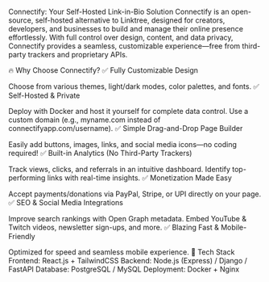 Connectify: Your Self-Hosted Link-in-Bio Solution
Connectify is an open-source, self-hosted alternative to Linktree, designed for creators, developers, and businesses to build and manage their online presence effortlessly. With full control over design, content, and data privacy, Connectify provides a seamless, customizable experience—free from third-party trackers and proprietary APIs.

🔥 Why Choose Connectify?
✅ Fully Customizable Design

Choose from various themes, light/dark modes, color palettes, and fonts.
✅ Self-Hosted & Private

Deploy with Docker and host it yourself for complete data control.
Use a custom domain (e.g., myname.com instead of connectifyapp.com/username).
✅ Simple Drag-and-Drop Page Builder

Easily add buttons, images, links, and social media icons—no coding required!
✅ Built-in Analytics (No Third-Party Trackers)

Track views, clicks, and referrals in an intuitive dashboard.
Identify top-performing links with real-time insights.
✅ Monetization Made Easy

Accept payments/donations via PayPal, Stripe, or UPI directly on your page.
✅ SEO & Social Media Integrations

Improve search rankings with Open Graph metadata.
Embed YouTube & Twitch videos, newsletter sign-ups, and more.
✅ Blazing Fast & Mobile-Friendly

Optimized for speed and seamless mobile experience.
🔧 Tech Stack
Frontend: React.js + TailwindCSS
Backend: Node.js (Express) / Django / FastAPI
Database: PostgreSQL / MySQL
Deployment: Docker + Nginx
